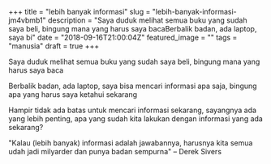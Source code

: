 +++
title = "lebih banyak informasi"
slug = "lebih-banyak-informasi-jm4vbmb1"
description = "Saya duduk melihat semua buku yang sudah saya beli, bingung mana yang harus saya bacaBerbalik badan, ada laptop, saya bi"
date = "2018-09-16T21:00:04Z"
featured_image = ""
tags = "manusia"
draft = true
+++ 
 
Saya duduk melihat semua buku yang sudah saya beli, bingung mana yang harus saya baca

Berbalik badan, ada laptop, saya bisa mencari informasi apa saja, bingung apa yang harus saya ketahui sekarang

Hampir tidak ada batas untuk mencari informasi sekarang, sayangnya ada yang lebih penting, apa yang sudah kita lakukan dengan informasi yang ada sekarang?

"Kalau (lebih banyak) informasi adalah jawabannya, harusnya kita semua udah jadi milyarder dan punya badan sempurna" – Derek Sivers